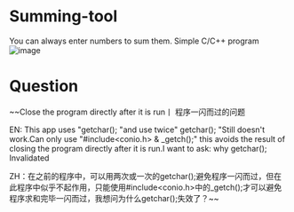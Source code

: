 # Summing-tool
You can always enter numbers to sum them. Simple C/C++ program
![image](https://user-images.githubusercontent.com/98650377/195769587-9d06499a-9fbe-4b72-bd1d-69a4fab417fd.png)
# Question
~~Close the program directly after it is run丨 程序一闪而过的问题  

EN: This app uses "getchar(); "and use twice" getchar(); "Still doesn't work.Can only use "#include<conio.h> & _getch();" this avoids the result of closing the program directly after it is run.I want to ask: why getchar(); Invalidated

ZH：在之前的程序中，可以用两次或一次的getchar();避免程序一闪而过，但在此程序中似乎不起作用，只能使用#include<conio.h>中的_getch();才可以避免程序求和完毕一闪而过，我想问为什么getchar();失效了？~~
